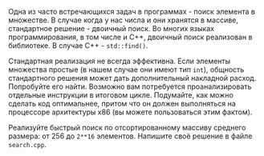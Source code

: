 Одна из часто встречающихся задач в программах - поиск элемента в множестве. В случае когда у нас числа и они хранятся в массиве, стандартное решение - двоичный поиск. Во многих языках программирования, в том числе и C++, двоичный поиск реализован в библиотеке. В случае C++ - `std::find()`.

Стандартная реализация не всегда эффективна. Если элементы множества простые (в нашем случае они имеют тип `int`), общность стандартного решения может дать дополнительный накладной расход. Попробуйте его найти. Возможно вам потребуется проанализировать отдельные инструкции в итоговом цикле. Подумайте, как можно сделать код оптимальнее, притом что он должен выполняться на процессоре архитектуры x86 (вы можете пользоваться этим фактом).

Реализуйте быстрый поиск по отсортированному массиву среднего размера: от 256 до `2**16` элементов. Напишите своё решение в файле `search.cpp`.

